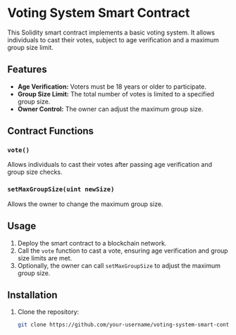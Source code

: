 # Voting System Smart Contract

This Solidity smart contract implements a basic voting system. It allows individuals to cast their votes, subject to age verification and a maximum group size limit.

## Features

- **Age Verification:** Voters must be 18 years or older to participate.
- **Group Size Limit:** The total number of votes is limited to a specified group size.
- **Owner Control:** The owner can adjust the maximum group size.

## Contract Functions

### `vote()`

Allows individuals to cast their votes after passing age verification and group size checks.

### `setMaxGroupSize(uint newSize)`

Allows the owner to change the maximum group size.

## Usage

1. Deploy the smart contract to a blockchain network.
2. Call the `vote` function to cast a vote, ensuring age verification and group size limits are met.
3. Optionally, the owner can call `setMaxGroupSize` to adjust the maximum group size.

## Installation

1. Clone the repository:

   ```bash
   git clone https://github.com/your-username/voting-system-smart-contract.git
